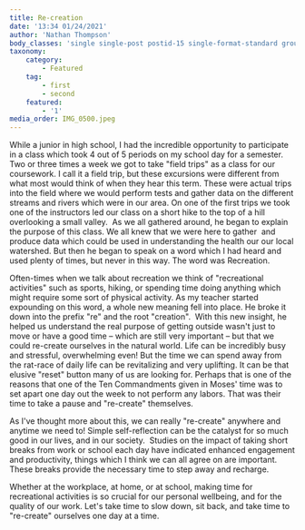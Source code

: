 ```yaml
---
title: Re-creation
date: '13:34 01/24/2021'
author: 'Nathan Thompson'
body_classes: 'single single-post postid-15 single-format-standard group-blog'
taxonomy:
    category:
        - Featured
    tag:
        - first
        - second
    featured:
        - '1'
media_order: IMG_0500.jpeg
---
```


While a junior in high school, I had the incredible opportunity to participate in a class which took 4 out of 5 periods on my school day for a semester. Two or three times a week we got to take "field trips" as a class for our coursework. I call it a field trip, but these excursions were different from what most would think of when they hear this term. These were actual trips into the field where we would perform tests and gather data on the different streams and rivers which were in our area. On one of the first trips we took one of the instructors led our class on a short hike to the top of a hill overlooking a small valley.  As we all gathered around, he began to explain  the purpose of this class. We all knew that we were here to gather  and produce data which could be used in understanding the health our our local watershed. But then he began to speak on a word which I had heard and used plenty of times, but never in this way. The word was Recreation.

Often-times when we talk about recreation we think of "recreational activities" such as sports, hiking, or spending time doing anything which might require some sort of physical activity. As my teacher started expounding on this word, a whole new meaning fell into place. He broke it down into the prefix "re" and the root "creation".  With this new insight, he helped us understand the real purpose of getting outside wasn't just to move or have a good time – which are still very important – but that we could re-create ourselves in the natural world. Life can be incredibly busy and stressful, overwhelming even! But the time we can spend away from the rat-race of daily life can be revitalizing and very uplifting. It can be that elusive "reset" button many of us are looking for. Perhaps that is one of the reasons that one of the Ten Commandments given in Moses' time was to set apart one day out the week to not perform any labors. That was their time to take a pause and "re-create" themselves.

As I've thought more about this, we can really "re-create" anywhere and anytime we need to! Simple self-reflection can be the catalyst for so much good in our lives, and in our society.  Studies on the impact of taking short breaks from work or school each day have indicated enhanced engagement and productivity, things which I think we can all agree on are important. These breaks provide the necessary time to step away and recharge.

Whether at the workplace, at home, or at school, making time for recreational activities is so crucial for our personal wellbeing, and for the quality of our work. Let's take time to slow down, sit back, and take time to "re-create" ourselves one day at a time.
